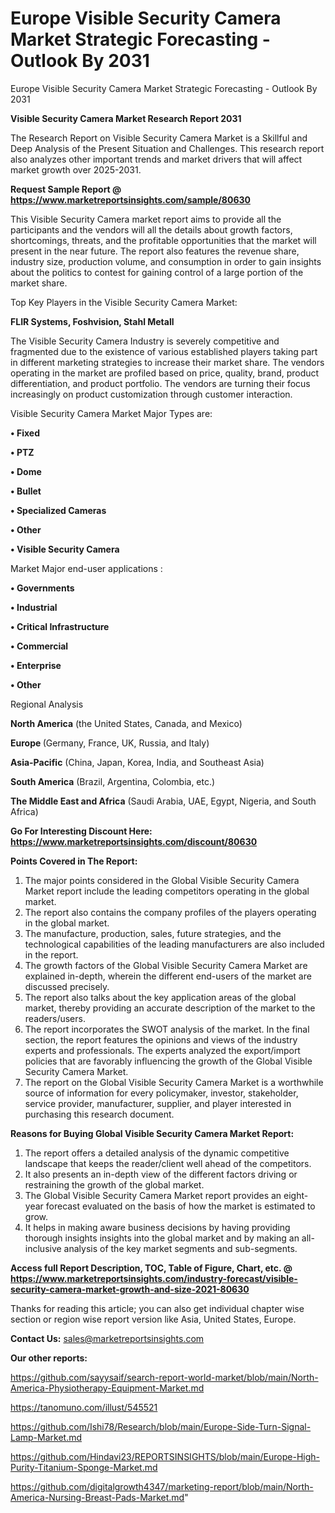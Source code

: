 # Europe Visible Security Camera Market Strategic Forecasting - Outlook By 2031
Europe Visible Security Camera Market Strategic Forecasting - Outlook By 2031

<strong>Visible Security Camera Market Research Report 2031</strong>

The Research Report on Visible Security Camera Market is a Skillful and Deep Analysis of the Present Situation and Challenges. This research report also analyzes other important trends and market drivers that will affect market growth over 2025-2031.

<strong>Request Sample Report @ <a href=https://www.marketreportsinsights.com/sample/80630>https://www.marketreportsinsights.com/sample/80630</a></strong>

This Visible Security Camera market report aims to provide all the participants and the vendors will all the details about growth factors, shortcomings, threats, and the profitable opportunities that the market will present in the near future. The report also features the revenue share, industry size, production volume, and consumption in order to gain insights about the politics to contest for gaining control of a large portion of the market share.

Top Key Players in the Visible Security Camera Market:

<strong>FLIR Systems, Foshvision, Stahl Metall</strong>

The Visible Security Camera Industry is severely competitive and fragmented due to the existence of various established players taking part in different marketing strategies to increase their market share. The vendors operating in the market are profiled based on price, quality, brand, product differentiation, and product portfolio. The vendors are turning their focus increasingly on product customization through customer interaction.

Visible Security Camera Market Major Types are:

<strong>• Fixed

• PTZ

• Dome

• Bullet

• Specialized Cameras

• Other

• Visible Security Camera</strong>

Market Major end-user applications :

<strong>• Governments

• Industrial

• Critical Infrastructure

• Commercial

• Enterprise

• Other</strong>

Regional Analysis

</u><strong><b>North America</b></strong> (the United States, Canada, and Mexico)

<strong><b>Europe </b></strong>(Germany, France, UK, Russia, and Italy)

<strong><b>Asia-Pacific</b></strong> (China, Japan, Korea, India, and Southeast Asia)

<strong><b>South America</b></strong> (Brazil, Argentina, Colombia, etc.)

<strong><b>The Middle East and Africa</b></strong> (Saudi Arabia, UAE, Egypt, Nigeria, and South Africa)

<strong>Go For Interesting Discount Here: <a href=https://www.marketreportsinsights.com/discount/80630>https://www.marketreportsinsights.com/discount/80630</a></strong>

<strong>Points Covered in The Report:</strong>
<ol>
  <li>The major points considered in the Global Visible Security Camera Market report include the leading competitors operating in the global market.</li>
  <li>The report also contains the company profiles of the players operating in the global market.</li>
  <li>The manufacture, production, sales, future strategies, and the technological capabilities of the leading manufacturers are also included in the report.</li>
  <li>The growth factors of the Global Visible Security Camera Market are explained in-depth, wherein the different end-users of the market are discussed precisely.</li>
  <li>The report also talks about the key application areas of the global market, thereby providing an accurate description of the market to the readers/users.</li>
  <li>The report incorporates the SWOT analysis of the market. In the final section, the report features the opinions and views of the industry experts and professionals. The experts analyzed the export/import policies that are favorably influencing the growth of the Global Visible Security Camera Market.</li>
  <li>The report on the Global Visible Security Camera Market is a worthwhile source of information for every policymaker, investor, stakeholder, service provider, manufacturer, supplier, and player interested in purchasing this research document.</li>
</ol>
<strong>Reasons for Buying Global Visible Security Camera Market Report:</strong>

<ol>
  <li>The report offers a detailed analysis of the dynamic competitive landscape that keeps the reader/client well ahead of the competitors.</li>
  <li>It also presents an in-depth view of the different factors driving or restraining the growth of the global market.</li>
  <li>The Global Visible Security Camera Market report provides an eight-year forecast evaluated on the basis of how the market is estimated to grow.</li>
  <li>It helps in making aware business decisions by having providing thorough insights insights into the global market and by making an all-inclusive analysis of the key market segments and sub-segments.</li>
</ol>
<strong>Access full Report Description, TOC, Table of Figure, Chart, etc. @ <a href=https://www.marketreportsinsights.com/industry-forecast/visible-security-camera-market-growth-and-size-2021-80630>https://www.marketreportsinsights.com/industry-forecast/visible-security-camera-market-growth-and-size-2021-80630</a></strong>


Thanks for reading this article; you can also get individual chapter wise section or region wise report version like Asia, United States, Europe.

<strong>Contact Us:</strong>
sales@marketreportsinsights.com

<strong>Our other reports:</strong>

<a href=https://github.com/sayysaif/search-report-world-market/blob/main/North-America-Physiotherapy-Equipment-Market.md>https://github.com/sayysaif/search-report-world-market/blob/main/North-America-Physiotherapy-Equipment-Market.md</a>

<a href=https://tanomuno.com/illust/545521>https://tanomuno.com/illust/545521</a>

<a href=https://github.com/Ishi78/Research/blob/main/Europe-Side-Turn-Signal-Lamp-Market.md>https://github.com/Ishi78/Research/blob/main/Europe-Side-Turn-Signal-Lamp-Market.md</a>

<a href=https://github.com/Hindavi23/REPORTSINSIGHTS/blob/main/Europe-High-Purity-Titanium-Sponge-Market.md>https://github.com/Hindavi23/REPORTSINSIGHTS/blob/main/Europe-High-Purity-Titanium-Sponge-Market.md</a>

<a href=https://github.com/digitalgrowth4347/marketing-report/blob/main/North-America-Nursing-Breast-Pads-Market.md>https://github.com/digitalgrowth4347/marketing-report/blob/main/North-America-Nursing-Breast-Pads-Market.md</a>"
